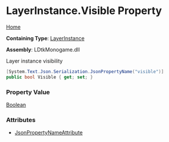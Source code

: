 # LayerInstance\.Visible Property

[Home](../../../README.md)

**Containing Type**: [LayerInstance](../README.md)

**Assembly**: LDtkMonogame\.dll

  
Layer instance visibility

```csharp
[System.Text.Json.Serialization.JsonPropertyName("visible")]
public bool Visible { get; set; }
```

### Property Value

[Boolean](https://docs.microsoft.com/en-us/dotnet/api/system.boolean)

### Attributes

* [JsonPropertyNameAttribute](https://docs.microsoft.com/en-us/dotnet/api/system.text.json.serialization.jsonpropertynameattribute)

